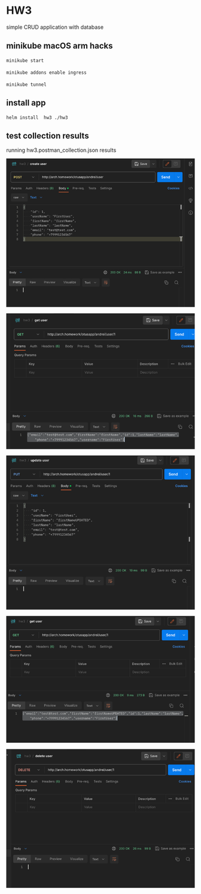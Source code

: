# HW3

simple CRUD application with database

## minikube macOS arm hacks
```
minikube start

minikube addons enable ingress

minikube tunnel
```

## install app 
```
helm install  hw3 ./hw3
```

## test collection results
running hw3.postman_collection.json results

![img.png](results/img.png)

![img_1.png](results/img_1.png)

![img_2.png](results/img_2.png)

![img_3.png](results/img_3.png)

![img_4.png](results/img_4.png)